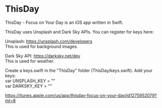 # ThisDay
ThisDay - Focus on Your Day is an iOS app written in Swift.

ThisDay uses Unsplash and Dark Sky APIs. You can register for keys here:

Unsplash: https://unsplash.com/developers<br>
This is used for background images.

Dark Sky API: https://darksky.net/dev<br>
This is used for weather.

Create a keys.swift in the "ThisDay" folder (ThisDay/keys.swift). Add your keys:<br>
var UNSPLASH_KEY = ""<br>
var DARKSKY_KEY = ""<br>

https://itunes.apple.com/us/app/thisday-focus-on-your-day/id1275952079?mt=8
